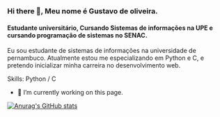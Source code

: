 ### Hi there 👋, Meu nome é Gustavo de oliveira.
#### Estudante universitário, Cursando Sistemas de informações na UPE e cursando programação de sistemas no SENAC.

Eu sou estudante de sistemas de informações na universidade de pernambuco. Atualmente estou me especializando em Python e C, e pretendo inicializar minha carreira no desenvolvimento web.

Skills: Python / C

- 🔭 I’m currently working on this page. 

[![Anurag's GitHub stats](https://github-readme-stats.vercel.app/api?username=Gustavoo151)](https://github.com/anuraghazra/github-readme-stats)



